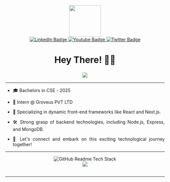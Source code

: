 <div id="header" align="center">
  <img src="https://media.giphy.com/media/M9gbBd9nbDrOTu1Mqx/giphy.gif" width="100"/>
</div>

<div id="badges" align="center">
  <a href="https://www.linkedin.com/in/sourav-chowdhury-892ba3229/">
    <img src="https://img.shields.io/badge/LinkedIn-blue?style=for-the-badge&logo=linkedin&logoColor=white" alt="LinkedIn Badge"/>
  </a>
  <a href="https://sourav-c-portfolio.netlify.app">
    <img src="https://img.shields.io/badge/Portfolio-red?style=for-the-badge&logo=npm&logoColor=white" alt="Youtube Badge"/>
  </a>
  <a href="https://www.instagram.com/_souravjustchill/">
    <img src="https://img.shields.io/badge/Instagram-blue?style=for-the-badge&logo=instagram&logoColor=white" alt="Twitter Badge"/>
  </a>
</div>

<h1 align="center">
  Hey There! 👋🏻
 
</h1>

<h3 align = "center"><img src="https://readme-typing-svg.herokuapp.com?color=%23F7F7F7&size=21&center=true&vCenter=true&width=650&height=100&lines=A+Student+%F0%9F%91%A8%F0%9F%8F%BB%E2%80%8D%F0%9F%8E%93+and+a+Programming+Enthusiast+%F0%9F%91%A9%E2%80%8D%F0%9F%92%BB+from+India"></h3>

<hr>

<div align="justify">


- 🎓 Bachelors in CSE - 2025
- 💼 Intern @ Groveus PVT LTD

- 💞️ Specializing in dynamic front-end frameworks like React and Next.js. 

- 🛠️ Strong grasp of backend technologies, including Node.js, Express, and MongoDB. 

- 🚀 Let's connect and embark on this exciting technological journey together! 

</div>
<hr>
<div align="center">
<img src="https://github-readme-tech-stack.vercel.app/api/cards?title=My+Tech+Stack&align=center&titleAlign=center&fontSize=20&lineHeight=10&lineCount=2&theme=ayu&width=450&bg=%25230B0E14&titleColor=%231c9eff&line1=html%2Chtml%2Cauto%3Bcss%2Ccss%2Cauto%3Bprettir%2Cjavascript%2Cauto%3Bhtml%2Creactjs%2Cauto%3Bhtml%2Cnextjs%2Cauto%3B&line2=nextjs%2CC%2Cffffff%3Btypesript%2Cjava%2Cauto%3Bhtml%2Cnodejs%2Cauto%3Bhtml%2Cexpress%2Cauto%3Bhtml%2Cmongodb%2Cauto%3B" alt="GitHub Readme Tech Stack" />
</div>


<div align="center">

<img src="https://github-readme-stats.vercel.app/api/top-langs/?username=souravcodes1080&layout=compact&theme=dark">
</div>
<br>

<hr>
<!-- - 👋 Hi, I’m @souravcodes1080
- 👀 I’m interested in software development and GUI
- 🌱 I’m currently learning C, JAVA, PYTHON 
- 💞️ I’m looking to collaborate with you :^)
- 📫 Reach me through Instagram @_souravjustchill  -->

<!---
souravcodes1080/souravcodes1080 is a ✨ special ✨ repository because its `README.md` (this file) appears on your GitHub profile.
You can click the Preview link to take a look at your changes.
--->
